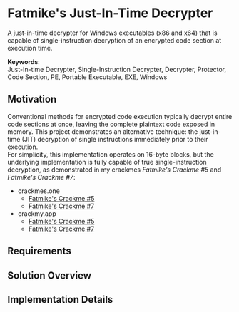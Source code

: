 # Fatmike's Just-In-Time Decrypter

A just-in-time decrypter for Windows executables (x86 and x64) that is capable of single-instruction decryption of an encrypted code section at execution time.    

**Keywords**:  
Just-In-time Decrypter, Single-Instruction Decrypter, Decrypter, Protector, Code Section, PE, Portable Executable, EXE, Windows

## Motivation

Conventional methods for encrypted code execution typically decrypt entire code sections at once, leaving the complete plaintext code exposed in memory. This project demonstrates an alternative technique: the just-in-time (JIT) decryption of single instructions immediately prior to their execution.  
For simplicity, this implementation operates on 16-byte blocks, but the underlying implementation is fully capable of true single-instruction decryption, as demonstrated in my crackmes *Fatmike's Crackme #5* and *Fatmike's Crackme #7*:
- crackmes.one
  - [Fatmike's Crackme #5](https://crackmes.one/crackme/66ca5b91b899a3b9dd02af52)
  - [Fatmike's Crackme #7](https://crackmes.one/crackme/67814b594d850ac5f7dc4fc9)
- crackmy.app
  - [Fatmike's Crackme #5](https://crackmy.app/crackmes/fatmike-s-crackme-5-by-fatmike-46575)
  - [Fatmike's Crackme #7](https://crackmy.app/crackmes/fatmike-s-crackme-7-2025-2634)

## Requirements

## Solution Overview

## Implementation Details